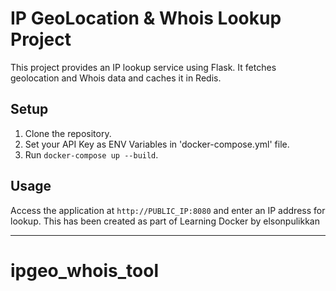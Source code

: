 # IP GeoLocation & Whois Lookup Project
This project provides an IP lookup service using Flask. It fetches geolocation and Whois data and caches it in Redis.

## Setup
1. Clone the repository.
2. Set your API Key as ENV Variables in 'docker-compose.yml' file.
3. Run `docker-compose up --build`.

## Usage
Access the application at `http://PUBLIC_IP:8080` and enter an IP address for lookup.
This has been created as part of Learning Docker by elsonpulikkan


---

# ipgeo_whois_tool
